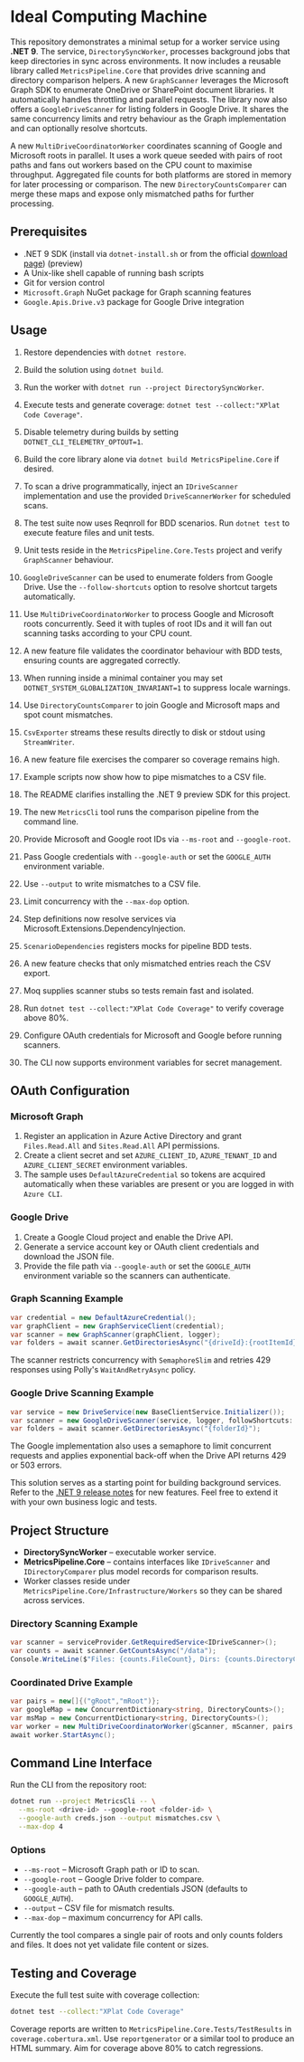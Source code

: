# Ideal Computing Machine

This repository demonstrates a minimal setup for a worker service using **.NET 9**.
The service, `DirectorySyncWorker`, processes background jobs that keep directories in sync across environments.
It now includes a reusable library called `MetricsPipeline.Core` that provides drive
scanning and directory comparison helpers.
A new `GraphScanner` leverages the Microsoft Graph SDK to enumerate OneDrive or
SharePoint document libraries. It automatically handles throttling and parallel
requests.
The library now also offers a `GoogleDriveScanner` for listing folders in
Google Drive. It shares the same concurrency limits and retry behaviour as the
Graph implementation and can optionally resolve shortcuts.

A new `MultiDriveCoordinatorWorker` coordinates scanning of Google and
Microsoft roots in parallel. It uses a work queue seeded with pairs of root
paths and fans out workers based on the CPU count to maximise throughput.
Aggregated file counts for both platforms are stored in memory for later
processing or comparison. The new `DirectoryCountsComparer` can merge these maps and expose only mismatched paths
for further processing.

## Prerequisites
- .NET 9 SDK (install via `dotnet-install.sh` or from the official [download page](https://aka.ms/dotnet-download)) (preview)
- A Unix-like shell capable of running bash scripts
- Git for version control
- `Microsoft.Graph` NuGet package for Graph scanning features
- `Google.Apis.Drive.v3` package for Google Drive integration

## Usage
1. Restore dependencies with `dotnet restore`.
2. Build the solution using `dotnet build`.
3. Run the worker with `dotnet run --project DirectorySyncWorker`.
4. Execute tests and generate coverage: `dotnet test --collect:"XPlat Code Coverage"`.
5. Disable telemetry during builds by setting `DOTNET_CLI_TELEMETRY_OPTOUT=1`.
6. Build the core library alone via `dotnet build MetricsPipeline.Core` if desired.
7. To scan a drive programmatically, inject an `IDriveScanner` implementation and
   use the provided `DriveScannerWorker` for scheduled scans.
8. The test suite now uses Reqnroll for BDD scenarios. Run `dotnet test` to
   execute feature files and unit tests.
9. Unit tests reside in the `MetricsPipeline.Core.Tests` project and verify
   `GraphScanner` behaviour.
10. `GoogleDriveScanner` can be used to enumerate folders from Google Drive. Use
    the `--follow-shortcuts` option to resolve shortcut targets automatically.
11. Use `MultiDriveCoordinatorWorker` to process Google and Microsoft roots
    concurrently. Seed it with tuples of root IDs and it will fan out scanning
    tasks according to your CPU count.
12. A new feature file validates the coordinator behaviour with BDD tests,
    ensuring counts are aggregated correctly.
13. When running inside a minimal container you may set
    `DOTNET_SYSTEM_GLOBALIZATION_INVARIANT=1` to suppress locale warnings.

14. Use `DirectoryCountsComparer` to join Google and Microsoft maps and spot count mismatches.
15. `CsvExporter` streams these results directly to disk or stdout using `StreamWriter`.
16. A new feature file exercises the comparer so coverage remains high.
17. Example scripts now show how to pipe mismatches to a CSV file.
18. The README clarifies installing the .NET 9 preview SDK for this project.
19. The new `MetricsCli` tool runs the comparison pipeline from the command line.
20. Provide Microsoft and Google root IDs via `--ms-root` and `--google-root`.
21. Pass Google credentials with `--google-auth` or set the `GOOGLE_AUTH` environment variable.
22. Use `--output` to write mismatches to a CSV file.
23. Limit concurrency with the `--max-dop` option.
24. Step definitions now resolve services via Microsoft.Extensions.DependencyInjection.
25. `ScenarioDependencies` registers mocks for pipeline BDD tests.
26. A new feature checks that only mismatched entries reach the CSV export.
27. Moq supplies scanner stubs so tests remain fast and isolated.

28. Run `dotnet test --collect:"XPlat Code Coverage"` to verify coverage above 80%.
29. Configure OAuth credentials for Microsoft and Google before running scanners.
30. The CLI now supports environment variables for secret management.

## OAuth Configuration

### Microsoft Graph
1. Register an application in Azure Active Directory and grant `Files.Read.All` and
   `Sites.Read.All` API permissions.
2. Create a client secret and set `AZURE_CLIENT_ID`, `AZURE_TENANT_ID` and
   `AZURE_CLIENT_SECRET` environment variables.
3. The sample uses `DefaultAzureCredential` so tokens are acquired automatically
   when these variables are present or you are logged in with `Azure CLI`.

### Google Drive
1. Create a Google Cloud project and enable the Drive API.
2. Generate a service account key or OAuth client credentials and download the
   JSON file.
3. Provide the file path via `--google-auth` or set the `GOOGLE_AUTH`
   environment variable so the scanners can authenticate.


### Graph Scanning Example
```csharp
var credential = new DefaultAzureCredential();
var graphClient = new GraphServiceClient(credential);
var scanner = new GraphScanner(graphClient, logger);
var folders = await scanner.GetDirectoriesAsync("{driveId}:{rootItemId}");
```

The scanner restricts concurrency with `SemaphoreSlim` and retries 429 responses
using Polly's `WaitAndRetryAsync` policy.

### Google Drive Scanning Example
```csharp
var service = new DriveService(new BaseClientService.Initializer());
var scanner = new GoogleDriveScanner(service, logger, followShortcuts: true);
var folders = await scanner.GetDirectoriesAsync("{folderId}");
```
The Google implementation also uses a semaphore to limit concurrent requests and
applies exponential back-off when the Drive API returns 429 or 503 errors.

This solution serves as a starting point for building background services.
Refer to the [.NET 9 release notes](https://learn.microsoft.com/dotnet/core/whats-new/dotnet-9) for new features.
Feel free to extend it with your own business logic and tests.

## Project Structure
- **DirectorySyncWorker** – executable worker service.
- **MetricsPipeline.Core** – contains interfaces like `IDriveScanner` and
  `IDirectoryComparer` plus model records for comparison results.
- Worker classes reside under `MetricsPipeline.Core/Infrastructure/Workers` so
  they can be shared across services.

### Directory Scanning Example
```csharp
var scanner = serviceProvider.GetRequiredService<IDriveScanner>();
var counts = await scanner.GetCountsAsync("/data");
Console.WriteLine($"Files: {counts.FileCount}, Dirs: {counts.DirectoryCount}");
```

### Coordinated Drive Example
```csharp
var pairs = new[]{("gRoot","mRoot")};
var googleMap = new ConcurrentDictionary<string, DirectoryCounts>();
var msMap = new ConcurrentDictionary<string, DirectoryCounts>();
var worker = new MultiDriveCoordinatorWorker(gScanner, mScanner, pairs, googleMap, msMap, logger);
await worker.StartAsync();
```

## Command Line Interface

Run the CLI from the repository root:

```bash
dotnet run --project MetricsCli -- \
  --ms-root <drive-id> --google-root <folder-id> \
  --google-auth creds.json --output mismatches.csv \
  --max-dop 4
```

### Options
* `--ms-root` – Microsoft Graph path or ID to scan.
* `--google-root` – Google Drive folder to compare.
* `--google-auth` – path to OAuth credentials JSON (defaults to `GOOGLE_AUTH`).
* `--output` – CSV file for mismatch results.
* `--max-dop` – maximum concurrency for API calls.

Currently the tool compares a single pair of roots and only counts folders and
files. It does not yet validate file content or sizes.

## Testing and Coverage

Execute the full test suite with coverage collection:

```bash
dotnet test --collect:"XPlat Code Coverage"
```

Coverage reports are written to `MetricsPipeline.Core.Tests/TestResults` in
`coverage.cobertura.xml`. Use `reportgenerator` or a similar tool to produce an
HTML summary. Aim for coverage above 80% to catch regressions.
